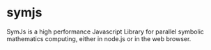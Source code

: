 symjs
=====

SymJs is a high performance Javascript Library for parallel symbolic mathematics computing, either in node.js or in the web browser.
